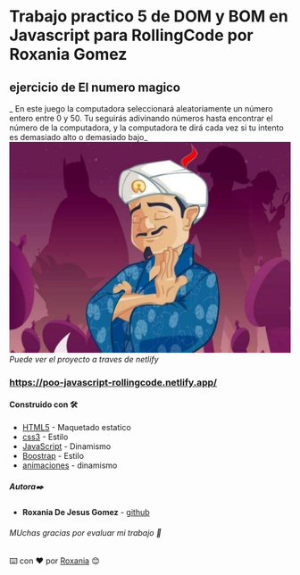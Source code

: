 # Trabajo practico 5 de DOM y BOM en Javascript para RollingCode por Roxania Gomez
## ejercicio de El numero magico
_ En este juego la computadora seleccionará aleatoriamente un número entero entre 0 y 50. Tu seguirás adivinando números hasta encontrar el número de la computadora, y la computadora te dirá cada vez si tu intento es demasiado alto o demasiado bajo_
 ![numero magico](./img/adivino.jpg)
_Puede ver el proyecto a traves de netlify_
### https://poo-javascript-rollingcode.netlify.app/

#### Construido con 🛠️
* [HTML5](https://www.w3schools.com/html/default.asp) - Maquetado estatico
* [css3](https://www.w3schools.com/css/default.asp) - Estilo
* [JavaScript](https://www.w3schools.com/js/default.asp) - Dinamismo
* [Boostrap](https://www.w3schools.com/bootstrap5/index.php) - Estilo
* [animaciones](https://animate.style) - dinamismo


##### Autora✒️
* **Roxania De Jesus Gomez** - [github](https://github.com/RoxaniaGomez)

###### MUchas gracias por evaluar mi trabajo 🎁
⌨️ con ❤️ por [Roxania](https://github.com/RoxaniaGomez) 😊
